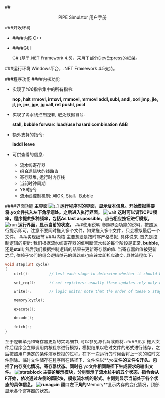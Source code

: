 ##<center>PIPE Simulator 用户手册</center>

###开发环境
- ####内核
	C++

- ####GUI

	C# (基于.NET Framework 4.5)，采用了部分DevExpress的框架。

###运行环境
Windows平台，.NET Framework 4.5支持。

###程序功能
####内核功能

- 实现了*Y86*指令集中的所有指令:

	**nop, halt
	rrmovl, irmovl, rmmovl, mrmovl
	addl, subl, andl, xorl
	jmp, jle, jl, je, jne, jge, jg
	call, ret
	pushl, popl**

- 实现了流水线控制逻辑, 避免数据冒险:

	**stall, bubble
	forward
	load/use hazard
	combination A&B**

- 额外支持的指令:

	**iaddl
	leave**

- 可供查看的信息:

	- 流水线寄存器
	- 组合逻辑块的线路值
	- 寄存器堆, 运行时内存栈
	- 当前时钟周期
	- Y86指令
	- 流水线控制机制: AllOK, Stall，Bubble

####界面功能
**主界面**
![s_1](./doc/IMG/s_1.png)
**运行程序时的界面，显示版本信息。开始模拟需要将.yo文件托入左下角示意处。之后进入执行界面。**
![wait](./doc/IMG/wait.png)
**这时可以调节CPU频率，程序提供多种频率，包括As fast as possible。点击相应按钮进行模拟。**
![run](./doc/IMG/run.png)
**运行界面，显示当前的状态。**
###使用说明
参照界面功能的说明，按照运行提示即可。注意不要同时拖入多个文件，如果拖入多个文件，只会模拟最后一个文件。
###实现细节
####内核
主要想法是按时序严格模拟. 具体说来, 首先是控制逻辑的更新: 我们根据流水线寄存器的值判断流水线的每个阶段是正常, **bubble**, 还是**stall**; 然后我们根据控制逻辑的结果来更新寄存器的值. 当寄存器的值被更新之后, 依赖于它们的组合逻辑单元的线路值也应该立即相应改变. 具体流程如下:
```cpp
void step(int cycle)
{
    ctrl();         // test each stage to determine whether it should be AOK, STA or BUB

    set_reg();      // set registers; usually these updates rely only on values obtained by logic units, but it is sometimes dependent on current state of that stage, when there are bubbles or stallings needed

    write();        // logic units; note that the order of these 5 stages are not arbitraty; it won't be a problem in curcuit, but it requires some care when we can only implement them in a linear manner

    memory(cycle);

    execute();

    decode();

    fetch();
}
```
至于逻辑单元和寄存器更新的实现细节, 可以参见源代码或教材.
####显示
拖入文件后程序会立即调用内核程序进行模拟，模拟结果以临时文件的形式进行储存，之后按照用户选定的条件演示模拟的过程。在下一次运行的时候会将上一次的临时文件删除。临时文件储存在程序所在路径下，文件名以**.yo**文件的文件名开头。包括了内存变化情况，寄存器状态。同时在**.yo**文件相同路径下生成要求的输出文件。
![stateblock](./doc/IMG/stateblock.png)
主要的展示模块，分别表示了流水线中的五个状态，指令会从F开始，依次通过左侧的圆形块，模拟流水线的形式。右侧则显示当前处于各个状态的具体信息。
![runagain](./doc/IMG/run.png)
窗口左下角的**Memory**显示内存的变化情况，顶部显示各个寄存器的状态。